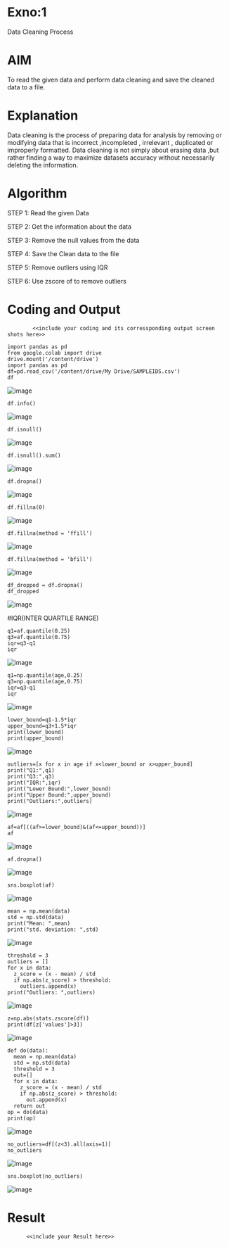 # Exno:1
Data Cleaning Process

# AIM
To read the given data and perform data cleaning and save the cleaned data to a file.

# Explanation
Data cleaning is the process of preparing data for analysis by removing or modifying data that is incorrect ,incompleted , irrelevant , duplicated or improperly formatted. Data cleaning is not simply about erasing data ,but rather finding a way to maximize datasets accuracy without necessarily deleting the information.

# Algorithm
STEP 1: Read the given Data

STEP 2: Get the information about the data

STEP 3: Remove the null values from the data

STEP 4: Save the Clean data to the file

STEP 5: Remove outliers using IQR

STEP 6: Use zscore of to remove outliers

# Coding and Output
            <<include your coding and its corressponding output screen shots here>>
```
import pandas as pd
from google.colab import drive
drive.mount('/content/drive')
import pandas as pd
df=pd.read_csv('/content/drive/My Drive/SAMPLEIDS.csv')
df
```
![image](https://github.com/user-attachments/assets/812e7a2f-1aca-4d1a-8cf1-c6d1965031de)

```
df.info()
```
![image](https://github.com/user-attachments/assets/94033722-d02c-44a3-a118-26103f5f038d)

```
df.isnull()
```
![image](https://github.com/user-attachments/assets/0ba2a0dd-431a-4256-b94e-616d8948262b)
```
df.isnull().sum()
```
![image](https://github.com/user-attachments/assets/54dae6f3-a037-4624-b116-891f7df7dda6)
```
df.dropna()
```
![image](https://github.com/user-attachments/assets/38cb35ea-4eef-4a32-9434-63252a025160)
```
df.fillna(0)
```
![image](https://github.com/user-attachments/assets/54705fc2-66af-46f0-976b-0140e28f99c0)
```
df.fillna(method = 'ffill')
```
![image](https://github.com/user-attachments/assets/e8723980-cf03-4c42-a244-e7335cea9494)
```
df.fillna(method = 'bfill')
```
![image](https://github.com/user-attachments/assets/08e22ffd-1d2b-4602-aafa-9d4e48a2f7b0)
```
df_dropped = df.dropna()
df_dropped
```
![image](https://github.com/user-attachments/assets/7ee7256b-5fb2-44a9-b7cc-17375532a1d2)

#IQR(INTER QUARTILE RANGE)
```
q1=af.quantile(0.25)
q3=af.quantile(0.75)
iqr=q3-q1
iqr
```
![image](https://github.com/user-attachments/assets/a09ca64a-262a-4759-9fc9-755317adba58)
```
q1=np.quantile(age,0.25)
q3=np.quantile(age,0.75)
iqr=q3-q1
iqr
```
![image](https://github.com/user-attachments/assets/2c6bd1a4-9905-47bd-8afa-ae4a0e998d6d)
```
lower_bound=q1-1.5*iqr
upper_bound=q3+1.5*iqr
print(lower_bound)
print(upper_bound)
```
![image](https://github.com/user-attachments/assets/b3874d22-1cec-4945-9ae0-4301363292c3)
```
outliers=[x for x in age if x<lower_bound or x>upper_bound]
print("Q1:",q1)
print("Q3:",q3)
print("IQR:",iqr)
print("Lower Bound:",lower_bound)
print("Upper Bound:",upper_bound)
print("Outliers:",outliers)
```
![image](https://github.com/user-attachments/assets/a7c74e43-a0d5-4b6b-b6fb-f4e11e48bece)
```
af=af[((af>=lower_bound)&(af<=upper_bound))]
af
```
![image](https://github.com/user-attachments/assets/f60c1c10-14dc-4ca4-bece-f1126da0a7c1)
```
af.dropna()
```
![image](https://github.com/user-attachments/assets/dc3d4b30-f712-4e1a-9efe-16a184af0aea)
```
sns.boxplot(af)
```
![image](https://github.com/user-attachments/assets/7b300f00-3deb-461d-bd86-954e993d7733)
```
mean = np.mean(data)
std = np.std(data)
print("Mean: ",mean)
print("std. deviation: ",std)
```
![image](https://github.com/user-attachments/assets/00d971cc-07db-4462-96cd-7c607b770352)
```
threshold = 3
outliers = []
for x in data:
  z_score = (x - mean) / std
  if np.abs(z_score) > threshold:
    outliers.append(x)
print("Outliers: ",outliers)
```
![image](https://github.com/user-attachments/assets/85d61da9-4b9a-43b8-bee9-5d0b452712d0)
```
z=np.abs(stats.zscore(df))
print(df[z['values']>3])
```
![image](https://github.com/user-attachments/assets/ebd6b42e-c59a-44cf-9d14-392fb13733b3)
```
def do(data):
  mean = np.mean(data)
  std = np.std(data)
  threshold = 3
  out=[]
  for x in data:
    z_score = (x - mean) / std
    if np.abs(z_score) > threshold:
      out.append(x)
  return out
op = do(data)
print(op)
```
![image](https://github.com/user-attachments/assets/0ad5e259-f7fb-43c5-90e6-04b7676219b9)
```
no_outliers=df[(z<3).all(axis=1)]
no_outliers
```
![image](https://github.com/user-attachments/assets/201f68cb-6c9c-49e7-b575-edde3fd70f18)
```
sns.boxplot(no_outliers)
```
![image](https://github.com/user-attachments/assets/abf50989-6338-4992-bcc9-d4d1b0de3b79)



# Result
          <<include your Result here>>
